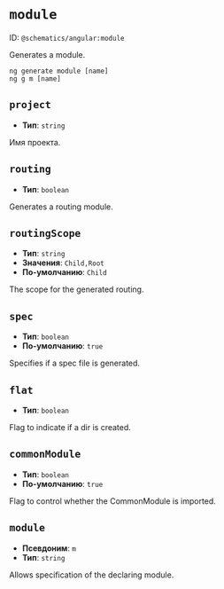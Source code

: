 # `module`

ID: `@schematics/angular:module`

Generates a module.

```
ng generate module [name]
ng g m [name]
```


## `project`

* **Тип**: `string`

Имя проекта.


## `routing`

* **Тип**: `boolean`

Generates a routing module.


## `routingScope`

* **Тип**: `string`
* **Значения**: `Child,Root`
* **По-умолчанию**: `Child`

The scope for the generated routing.


## `spec`

* **Тип**: `boolean`
* **По-умолчанию**: `true`

Specifies if a spec file is generated.


## `flat`

* **Тип**: `boolean`

Flag to indicate if a dir is created.


## `commonModule`

* **Тип**: `boolean`
* **По-умолчанию**: `true`

Flag to control whether the CommonModule is imported.


## `module`

* **Псевдоним**: `m`
* **Тип**: `string`

Allows specification of the declaring module.
